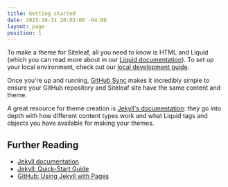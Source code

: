 ```yaml
---
title: Getting started
date: 2015-10-31 20:03:00 -04:00
layout: page
position: 1
---
```


To make a theme for Siteleaf, all you need to know is HTML and Liquid (which you can read more about in our [Liquid documentation](/theme-development/liquid/)). To set up your local environment, check out our [local development guide](/theme-development/local-development/).

Once you're up and running, [GitHub Sync](/theme-development/github-sync/) makes it incredibly simple to ensure your GitHub repository and Siteleaf site have the same content and theme.

A great resource for theme creation is [Jekyll's documentation](http://jekyllrb.com/docs): they go into depth with how different content types work and what Liquid tags and objects you have available for making your themes.

## Further Reading

- [Jekyll documentation](http://jekyllrb.com/docs)
- [Jekyll: Quick-Start Guide](http://jekyllrb.com/docs/quickstart/)
- [GitHub: Using Jekyll with Pages](https://help.github.com/articles/using-jekyll-with-pages/)
